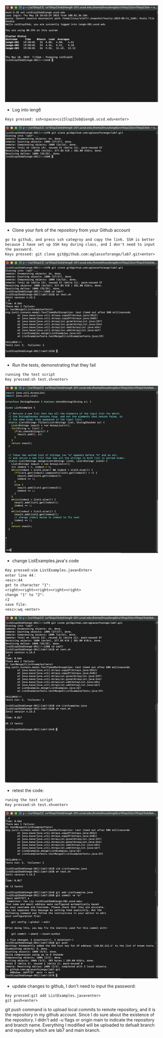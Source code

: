![Image](lab4_1.png)

* Log into ieng6 <br />

```
Keys pressed: ssh<space>cs15lsp23ob@ieng6.ucsd.edu<enter>
```

![Image](lab4_2.png)

* Clone your fork of the repository from your Github account<br />

```
go to github, and press ssh categroy and copy the link. SSH is better because I have set up SSH key during class, and I don't need to input the password.
Keys pressed: git clone git@github.com:aglassoforange/lab7.git<enter>
```


![Image](lab4_3.png)
* Run the tests, demonstrating that they fail <br />

```
running the test script
Key pressed:sh test.sh<enter>
```


![Image](lab4_4.png)
* change ListExamples.java's code

```
Key pressed:vim ListExamples.java<Enter> 
enter line 44：
<esc>:44 
get to character "1":
<right><right><right><right><right>
change "1" to "2":
r2
save file:
<esc>:wq <enter>
```
![Image](lab4_7.png)
* retest the code:
```
runing the test script
Key pressed:sh test.sh<enter>
```

![Image](lab4_8.png)
* update changes to github, I don't need to input the password:
```
Key pressed:git add ListExamples.java<enter>
git push<enter>
```
git push command is to upload local commits to remote repository, and it is the repository in my github account. Since I do sure about the existence of the repository. I didn't add -u flags or origin main to indicate the repository and branch name. Everything I modified will be uploaded to defualt branch and repository which are lab7 and main branch.


